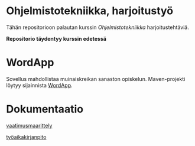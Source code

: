 # Ohjelmistotekniikka, harjoitustyö

Tähän repositorioon palautan kurssin *Ohjelmistotekniikka* harjoitustehtäviä.

**Repositorio täydentyy kurssin edetessä**

# WordApp

Sovellus mahdollistaa muinaiskreikan sanaston opiskelun. Maven-projekti löytyy sijainnista [WordApp](https://github.com/jobpurho/ot-harjoitustyo/tree/master/WordApp).

# Dokumentaatio

[vaatimusmaarittely](https://github.com/jobpurho/ot-harjoitustyo/tree/master/dokumentointi/vaatimusmaarittely.md)

[työaikakirjanpito](https://github.com/jobpurho/ot-harjoitustyo/tree/master/dokumentointi/tuntikirjanpito.md)
